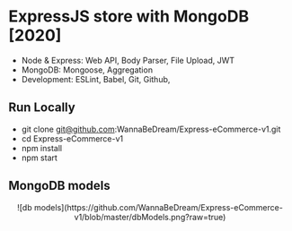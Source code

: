 # ExpressJS store with MongoDB [2020]

- Node & Express: Web API, Body Parser, File Upload, JWT
- MongoDB: Mongoose, Aggregation
- Development: ESLint, Babel, Git, Github,

## Run Locally

- git clone git@github.com:WannaBeDream/Express-eCommerce-v1.git
- cd Express-eCommerce-v1
- npm install
- npm start

## MongoDB models 
<div align="center">
![db models](https://github.com/WannaBeDream/Express-eCommerce-v1/blob/master/dbModels.png?raw=true)
</div>